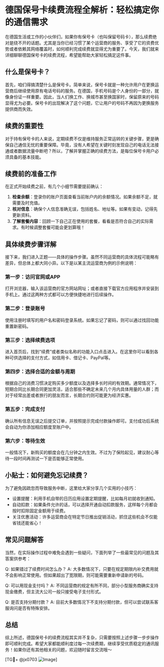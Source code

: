 # 德国保号卡续费流程全解析：轻松搞定你的通信需求

在德国生活或工作的小伙伴们，如果你有保号卡（也叫保留号码卡），那么续费绝对是绕不开的话题。尤其是当你已经习惯了某个运营商的服务、享受了它的资费优势或者依赖其网络覆盖时，如何顺利完成续费就显得尤为重要了。今天，我们就来详细聊聊德国保号卡的续费流程，希望能帮助大家轻松搞定这件事。

## 什么是保号卡？

首先，咱们得搞清楚什么是保号卡。简单来说，保号卡就是一种允许用户在更换运营商后继续使用原有电话号码的服务。在德国，手机号码是个人身份的一部分，就像身份证一样重要。因此，当人们换工作、换城市甚至换国家时，保留原来的号码显得尤为必要。保号卡的出现解决了这个问题，它让用户的号码不再因为更换服务提供商而失效。

## 续费的重要性

对于持有保号卡的人来说，定期续费不仅是维持服务正常运转的关键步骤，更是确保自己通信无忧的重要保障。毕竟，没有人希望在关键时刻发现自己的电话无法接通或者数据流量中断吧？所以，了解并掌握正确的续费方法，是每位保号卡用户必须具备的基本技能。

## 续费前的准备工作

在正式开始续费之前，有几个小细节需要提前确认：

1. **检查余额**：登录你的账户页面查看当前账户内的余额情况。如果余额不足，就需要及时充值。
2. **核对信息**：确保个人信息准确无误，包括姓名、地址等。如果有变动，记得先更新资料。
3. **了解套餐内容**：回顾一下自己正在使用的套餐，看看是否符合自己的实际需求。有时候调整套餐可能会更划算哦！

## 具体续费步骤详解

接下来，我们进入正题——具体的操作步骤。虽然不同运营商的具体流程可能略有差异，但总体上都大同小异。以下是以某主流运营商为例的示例说明：

### 第一步：访问官网或APP

打开浏览器，输入该运营商的官方网站网址；或者直接下载官方应用程序并安装到手机上。通过这两种方式都可以方便快捷地进行后续操作。

### 第二步：登录账号

使用注册时填写的用户名和密码登录系统。如果忘记了密码，则可以通过找回功能重置新密码。

### 第三步：选择续费选项

进入首页后，找到“续费”或者类似名称的功能入口点击进入。在这里你可以看到各种可供选择的支付方式，如信用卡、借记卡、PayPal等。

### 第四步：选择合适的金额与周期

根据自己的消费习惯决定购买多少额度以及选择多长时间的有效期。通常情况下，短期合同比长期合同更加灵活，适合那些不确定未来几个月内具体用量的人群；而对于经常出差或者旅行的朋友而言，长期合约则可能更为经济实惠。

### 第五步：完成支付

确认所有信息无误之后提交订单，并按照提示完成付款操作即可。支付成功后系统会自动为你添加相应额度至账户中。

### 第六步：等待生效

一般情况下，新购买的额度会在几分钟之内生效。不过为了保险起见，建议耐心等待一段时间再测试一下是否能够正常使用。

## 小贴士：如何避免忘记续费？

为了避免因疏忽而导致服务中断，这里给大家分享几个实用的小技巧：

- 设置提醒：利用手机自带的日历应用设置定期提醒，比如每月初就收到通知。
- 自动扣款：如果条件允许的话，可以选择开通自动扣款服务，这样每个月都会按时扣除固定金额用于续费。
- 关注优惠活动：许多运营商会在特定节日推出促销活动，抓住这些机会不仅能省钱还能省心！

## 常见问题解答

当然，在实际操作过程中难免会遇到一些疑问，下面列举了一些最常见的问题及其答案供参考：

Q: 如果错过了续费时间怎么办？
A: 大多数情况下，只要在规定期限内补交费用就不会影响正常使用。但如果超出了宽限期，则可能需要重新申请新的号码。

Q: 可以用现金支付吗？
A: 不同运营商的规定有所不同，部分小型服务商确实支持现金缴费，但主流大公司一般只接受电子支付形式。

Q: 是否支持分期付款？
A: 目前大多数情况下不支持分期付款，但可以尝试联系客服询问是否有特殊安排。

## 总结

综上所述，德国保号卡的续费流程其实并不复杂，只需要按照上述步骤一步步操作即可顺利完成。希望大家都能顺利度过每一次续费期，继续享受优质稳定的通讯服务！如果你还有其他相关的问题，欢迎随时留言交流哦～

[TG💪+ @jx0703 ![Image](https://github.com/user-attachments/assets/dbca1d08-cadb-493c-b0ec-ad6f7a83f270)]